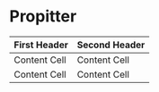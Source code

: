 # Propitter

| First Header  | Second Header |
| ------------- | ------------- |
| Content Cell  | Content Cell  |
| Content Cell  | Content Cell  |
